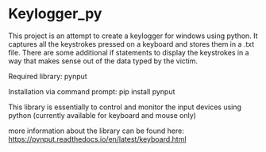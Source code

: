 # Keylogger_py
This project is an attempt to create a keylogger for windows using python. It captures all the keystrokes pressed on a keyboard and stores them in a .txt file. There are some additional if statements to display the keystrokes in a way that makes sense out of the data typed by the victim.

Required library: pynput 

Installation via command prompt: pip install pynput

This library is essentially to control and monitor the input devices using python (currently available for keyboard and mouse only)

more information about the library can be found here: https://pynput.readthedocs.io/en/latest/keyboard.html


